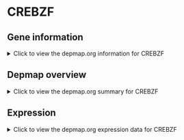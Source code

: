<h1>CREBZF</h1>

<h2>Gene information</h2>
<details>
  <summary>Click to view the depmap.org information for CREBZF</summary>
  <p><a href="https://depmap.org/portal/gene/CREBZF?tab=about" target="_BLANK">Open page in a new tab...</a></p>
  <iframe src="https://depmap.org/portal/gene/CREBZF?tab=about" style="border:none;width:100%;height:800px"></iframe>
</details>

<h2>Depmap overview</h2>
<details>
  <summary>Click to view the depmap.org summary for CREBZF</summary>
  <p><a href="https://depmap.org/portal/gene/CREBZF?tab=overview" target="_BLANK">Open page in a new tab...</a></p>
  <iframe src="https://depmap.org/portal/gene/CREBZF?tab=overview" style="border:none;width:100%;height:800px"></iframe>
</details>

<h2>Expression</h2>
<details>
  <summary>Click to view the depmap.org expression data for CREBZF</summary>
  <p><a href="https://depmap.org/portal/gene/CREBZF?tab=characterization" target="_BLANK">Open page in a new tab...</a></p>
  <iframe src="https://depmap.org/portal/gene/CREBZF?tab=characterization" style="border:none;width:100%;height:800px"></iframe>
</details>


<!--
<h2>Reactome Pathway diagram</h2>
<details>
  <summary>Click to view the Reactome pathway for CREBZF</summary>
  <p><a href="PURL" target="_BLANK">Open page in a new tab...</a></p>
  PNAME
</details>
-->


